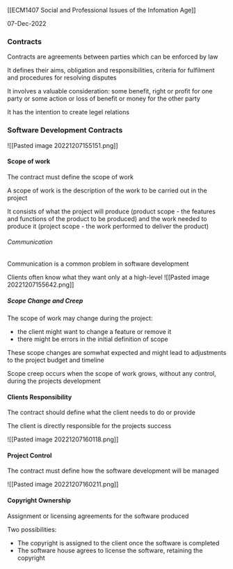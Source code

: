 [[ECM1407 Social and Professional Issues of the Infomation Age]]

07-Dec-2022


### Contracts

Contracts are agreements between parties which can be enforced by law

It defines their aims, obligation and responsibilities, criteria for fulfilment and procedures for resolving disputes

It involves a valuable consideration: some benefit, right or profit for one party or some action or loss of benefit or money for the other party

It has the intention to create legel relations


### Software Development Contracts

![[Pasted image 20221207155151.png]]


#### Scope of work

The contract must define the scope of work

A scope of work is the description of the work to be carried out in the project

It consists of what the project will produce (product scope - the features and functions of the product to be produced) and the work needed to produce it (project scope - the work performed to deliver the product)

###### Communication

Communication is a common problem in software development

Clients often know what they want only at a high-level
![[Pasted image 20221207155642.png]]

##### Scope Change and Creep

The scope of work may change during the project:
- the client might want to change a feature or remove it
- there might be errors in the initial definition of scope

These scope changes are somwhat expected and might lead to adjustments to the project budget and timeline

Scope creep occurs when the scope of work grows, without any control, during the projects development


#### Clients Responsibility

The contract should define what the client needs to do or provide

The client is directly responsible for the projects success

![[Pasted image 20221207160118.png]]


#### Project Control

The contract must define how the software development will be managed

![[Pasted image 20221207160211.png]]


#### Copyright Ownership

Assignment or licensing agreements for the software produced

Two possibilities:
- The copyright is assigned to the client once the software is completed
- The software house agrees to license the software, retaining the copyright

